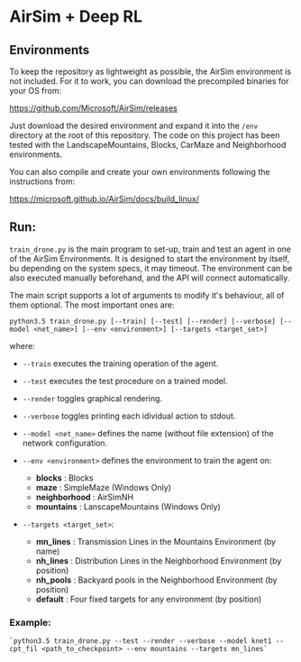 # AirSim + Deep RL

## Environments
To keep the repository as lightweight as possible, the AirSim environment is not included.
For it to work, you can download the precompiled binaries for your OS from:

https://github.com/Microsoft/AirSim/releases

Just download the desired environment and expand it into the `/env` directory at the root of this repository.
The code on this project has been tested with the LandscapeMountains, Blocks, CarMaze and Neighborhood environments.

You can also compile and create your own environments following the instructions from:

https://microsoft.github.io/AirSim/docs/build_linux/

## Run:

`train_drone.py` is the main program to set-up, train and test an agent in one of the AirSim Environments. It is designed to start the environment by itself, bu depending on the system specs, it may timeout. The environment can be also executed manually beforehand, and the API will connect automatically.


The main script supports a lot of arguments to modify it's behaviour, all of them optional. The most important ones are:

`python3.5 train_drone.py [--train] [--test] [--render] [--verbose] [--model <net_name>] [--env <environment>] [--targets <target_set>]`

where:
- `--train` executes the training operation of the agent.

- `--test` executes the test procedure on a trained model.

- `--render` toggles graphical rendering.

- `--verbose` toggles printing each idividual action to stdout.

- `--model <net_name>` defines the name (without file extension) of the network configuration.

- `--env <environment>` defines the environment to train the agent on:
    * **blocks** : Blocks
    * **maze** : SimpleMaze (Windows Only)
    * **neighborhood** : AirSimNH
    * **mountains** : LanscapeMountains (Windows Only)

- `--targets <target_set>`:
    * **mn_lines** : Transmission Lines in the Mountains Environment (by name)
    * **nh_lines** : Distribution Lines in the Neighborhood Environment (by position)
    * **nh_pools** : Backyard pools in the Neighborhood Environment (by position)
    * **default**  : Four fixed targets for any environment (by position)

### Example:

    `python3.5 train_drone.py --test --render --verbose --model knet1 --cpt_fil <path_to_checkpoint> --env mountains --targets mn_lines`